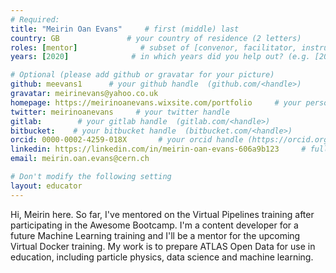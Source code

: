 ```yaml
---
# Required:
title: "Meirin Oan Evans"     # first (middle) last
country: GB               # your country of residence (2 letters)
roles: [mentor]              # subset of [convenor, facilitator, instructor, mentor]
years: [2020]              # in which years did you help out? (e.g. [2020, 2019])

# Optional (please add github or gravatar for your picture)
github: meevans1      # your github handle  (github.com/<handle>)
gravatar: meirinevans@yahoo.co.uk
homepage: https://meirinoanevans.wixsite.com/portfolio     # your personal homepage  (full url)
twitter: meirinoanevans     # your twitter handle 
gitlab:        # your gitlab handle  (gitlab.com/<handle>)
bitbucket:    # your bitbucket handle  (bitbucket.com/<handle>)
orcid: 0000-0002-4259-018X       # your orcid handle (https://orcid.org/<handle>)
linkedin: https://linkedin.com/in/meirin-oan-evans-606a9b123     # full url (https://linkedin.com/in/your-name-some-hex-code)
email: meirin.oan.evans@cern.ch

# Don't modify the following setting
layout: educator
---
```


Hi, Meirin here. So far, I've mentored on the Virtual Pipelines training after participating in the Awesome Bootcamp. I'm a content developer for a future Machine Learning training and I'll be a mentor for the upcoming Virtual Docker training. My work is to prepare ATLAS Open Data for use in education, including particle physics, data science and machine learning.

